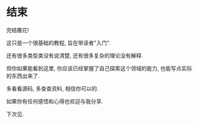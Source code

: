 # 结束

完结撒花!

这只是一个很基础的教程, 旨在带读者"入门".

还有很多类型类没有说清楚, 还有很多复杂的理论没有解释.

但你如果能看到这里, 你应该已经掌握了自己探索这个领域的能力, 也能写点实际的东西出来了.

多看看源码, 多查查资料, 相信你可以的.

如果你有任何感悟和心得也欢迎与我分享.

下次见.

